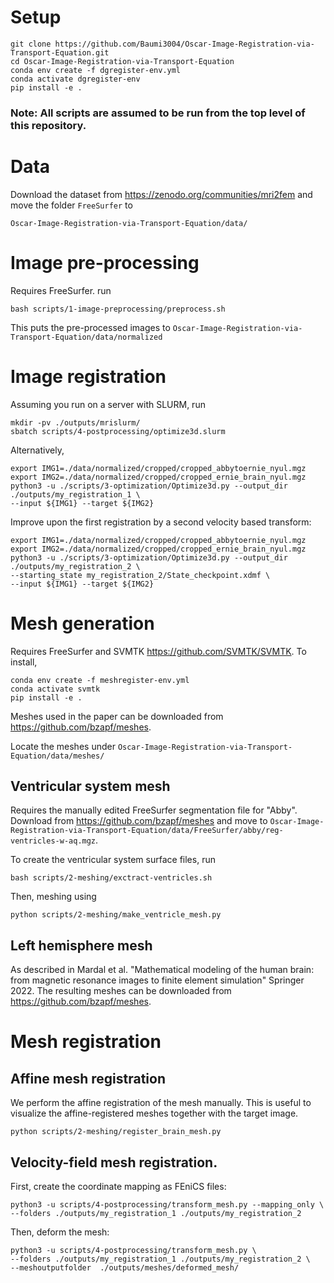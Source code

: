 # Setup

```
git clone https://github.com/Baumi3004/Oscar-Image-Registration-via-Transport-Equation.git
cd Oscar-Image-Registration-via-Transport-Equation
conda env create -f dgregister-env.yml
conda activate dgregister-env
pip install -e .
```

### Note: All scripts are assumed to be run from the top level of this repository.

# Data

Download the dataset from https://zenodo.org/communities/mri2fem and move the folder `FreeSurfer` to 
```
Oscar-Image-Registration-via-Transport-Equation/data/
```

# Image pre-processing

Requires FreeSurfer.
run 
```
bash scripts/1-image-preprocessing/preprocess.sh
```

This puts the pre-processed images to `Oscar-Image-Registration-via-Transport-Equation/data/normalized`

# Image registration

Assuming you run on a server with SLURM, run

```
mkdir -pv ./outputs/mrislurm/
sbatch scripts/4-postprocessing/optimize3d.slurm 
```

Alternatively,
```
export IMG1=./data/normalized/cropped/cropped_abbytoernie_nyul.mgz
export IMG2=./data/normalized/cropped/cropped_ernie_brain_nyul.mgz
python3 -u ./scripts/3-optimization/Optimize3d.py --output_dir ./outputs/my_registration_1 \
--input ${IMG1} --target ${IMG2}
```


Improve upon the first registration by a second velocity based transform:
```
export IMG1=./data/normalized/cropped/cropped_abbytoernie_nyul.mgz
export IMG2=./data/normalized/cropped/cropped_ernie_brain_nyul.mgz
python3 -u ./scripts/3-optimization/Optimize3d.py --output_dir ./outputs/my_registration_2 \
--starting_state my_registration_2/State_checkpoint.xdmf \
--input ${IMG1} --target ${IMG2}
```

# Mesh generation


Requires FreeSurfer and SVMTK https://github.com/SVMTK/SVMTK. To install,

```
conda env create -f meshregister-env.yml
conda activate svmtk
pip install -e .
```


Meshes used in the paper can be downloaded from https://github.com/bzapf/meshes.

Locate the meshes under `Oscar-Image-Registration-via-Transport-Equation/data/meshes/`


## Ventricular system mesh

Requires the manually edited FreeSurfer segmentation file for "Abby". 
Download from https://github.com/bzapf/meshes and move to `Oscar-Image-Registration-via-Transport-Equation/data/FreeSurfer/abby/reg-ventricles-w-aq.mgz`.


To create the ventricular system surface files, run
```
bash scripts/2-meshing/exctract-ventricles.sh
```
Then, meshing using

```
python scripts/2-meshing/make_ventricle_mesh.py
```



## Left hemisphere mesh

As described in Mardal et al. "Mathematical modeling of the human brain: from magnetic resonance images to finite element simulation" Springer 2022.
The resulting meshes can be downloaded from https://github.com/bzapf/meshes.


# Mesh registration


## Affine mesh registration
We perform the affine registration of the mesh manually. 
This is useful to visualize the affine-registered meshes together with the target image.

```
python scripts/2-meshing/register_brain_mesh.py
```

## Velocity-field mesh registration.

First, create the coordinate mapping as FEniCS files:
```
python3 -u scripts/4-postprocessing/transform_mesh.py --mapping_only \
--folders ./outputs/my_registration_1 ./outputs/my_registration_2
```

Then, deform the mesh:
```
python3 -u scripts/4-postprocessing/transform_mesh.py \
--folders ./outputs/my_registration_1 ./outputs/my_registration_2 \
--meshoutputfolder  ./outputs/meshes/deformed_mesh/
```
